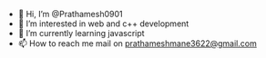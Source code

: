 - 👋 Hi, I’m @Prathamesh0901
- 👀 I’m interested in web and c++ development 
- 🌱 I’m currently learning javascript
- 📫 How to reach me mail on prathameshmane3622@gmail.com

<!---
Prathamesh0901/Prathamesh0901 is a ✨ special ✨ repository because its `README.md` (this file) appears on your GitHub profile.
You can click the Preview link to take a look at your changes.
--->
